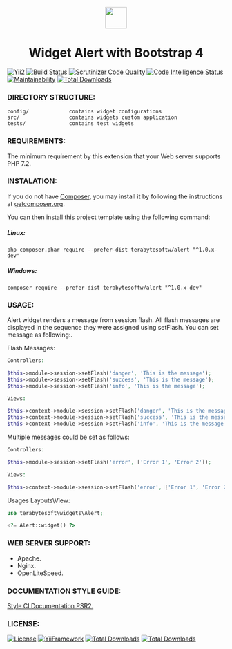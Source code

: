<p align="center">
    <a href="https://github.com/terabytesoft/app-basic" target="_blank">
        <img src="https://lh3.googleusercontent.com/D9TFw1F6ddPuheDc_tpNptTdvTg-FNNpjLSBN14X6Sc-3JDiOxfE67rEh4OZfygonx1tKei2b2DEOHDLjF6T3xl8e-rkEEPZeGqLTWcS_v2cBRlyo0vcZLDHG5ivSDGIWCsenbol=w2400" height="50px;">
    </a>
    <h1 align="center">Widget Alert with Bootstrap 4</h1>
</p>

[![Yii2](https://img.shields.io/badge/Powered_by-Yii_Framework-green.svg?style=flat)](https://www.yiiframework.com/)
[![Build Status](https://scrutinizer-ci.com/g/terabytesoft/alert/badges/build.png?b=master)](https://scrutinizer-ci.com/g/terabytesoft/alert/build-status/master)
[![Scrutinizer Code Quality](https://scrutinizer-ci.com/g/terabytesoft/alert/badges/quality-score.png?b=master)](https://scrutinizer-ci.com/g/terabytesoft/alert/?branch=master)
[![Code Intelligence Status](https://scrutinizer-ci.com/g/terabytesoft/alert/badges/code-intelligence.svg?b=master)](https://scrutinizer-ci.com/code-intelligence)
[![Maintainability](https://api.codeclimate.com/v1/badges/b2806ebe6fe5b117ea20/maintainability)](https://codeclimate.com/github/terabytesoft/alert/maintainability)
[![Total Downloads](https://poser.pugx.org/cjtterabytesoft/alert/downloads)](https://packagist.org/packages/terabytesoft/alert)

### **DIRECTORY STRUCTURE:**

```
config/             contains widget configurations
src/                contains widgets custom application
tests/              contains test widgets
```

### **REQUIREMENTS:**

The minimum requirement by this extension that your Web server supports PHP 7.2.

### **INSTALATION:**

If you do not have [Composer](http://getcomposer.org/), you may install it by following the instructions
at [getcomposer.org](http://getcomposer.org/doc/00-intro.md#installation-nix).

You can then install this project template using the following command:

##### Linux:

```
php composer.phar require --prefer-dist terabytesoftw/alert "^1.0.x-dev"
```

##### Windows:

```
composer require --prefer-dist terabytesoftw/alert "^1.0.x-dev"
```

### **USAGE:**

Alert widget renders a message from session flash. All flash messages are displayed
 in the sequence they were assigned using setFlash. You can set message as following:.

Flash Messages:

 ```php
Controllers:

$this->module->session->setFlash('danger', 'This is the message');
$this->module->session->setFlash('success', 'This is the message');
$this->module->session->setFlash('info', 'This is the message');

Views:

$this->context->module->session->setFlash('danger', 'This is the message');
$this->context->module->session->setFlash('success', 'This is the message');
$this->context->module->session->setFlash('info', 'This is the message');

```

Multiple messages could be set as follows:

```php
Controllers:

$this->module->session->setFlash('error', ['Error 1', 'Error 2']);

Views:

$this->context->module->session->setFlash('error', ['Error 1', 'Error 2']);
```

Usages Layouts\View:

```php
use terabytesoft\widgets\Alert;

<?= Alert::widget() ?>
```

### **WEB SERVER SUPPORT:**

- Apache.
- Nginx.
- OpenLiteSpeed.

### **DOCUMENTATION STYLE GUIDE:**

[Style CI Documentation PSR2.](https://docs.styleci.io/presets#psr2)

### **LICENSE:**

[![License](https://poser.pugx.org/terabytesoft/alert/license)](https://packagist.org/packages/terabytesoft/alert)
[![YiiFramework](https://img.shields.io/badge/Powered_by-Yii_Framework-green.svg?style=flat)](https://www.yiiframework.com/)
[![Total Downloads](https://poser.pugx.org/terabytesoftw/app-basic/downloads)](https://packagist.org/packages/terabytesoft/app-basic)
[![Total Downloads](https://github.styleci.io/repos/165419144/shield?branch=master)](https://github.styleci.io/repos/165419144)
